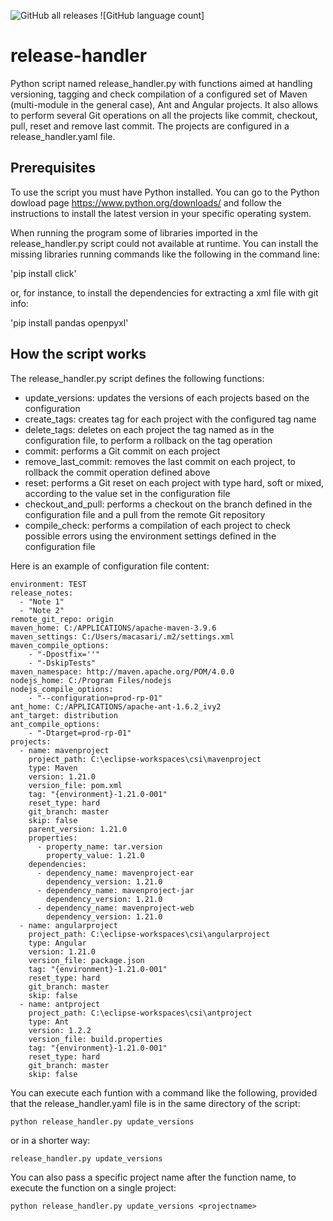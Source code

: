 ![GitHub all releases](https://img.shields.io/github/downloads/mcasari/release-handler/total)
![GitHub language count]

# release-handler

Python script named release_handler.py with functions aimed at handling versioning, tagging and check compilation of a configured set of Maven (multi-module in the general case), Ant and Angular projects. It also allows to perform several Git operations on all the projects like commit, checkout, pull, reset and remove last commit. The projects are configured in a release_handler.yaml file.

## Prerequisites

To use the script you must have Python installed. You can go to the Python dowload page https://www.python.org/downloads/ and follow the instructions 
to install the latest version in your specific operating system.

When running the program some of libraries imported in the release_handler.py script could not available at runtime. You can install the missing libraries running commands like the following
in the command line:

'pip install click'

 or, for instance, to install the dependencies for extracting a xml file with git info:

 'pip install pandas openpyxl'


## How the script works

The release_handler.py script defines the following functions:

- update_versions: updates the versions of each projects based on the configuration
- create_tags: creates tag for each project with the configured tag name
- delete_tags: deletes on each project the tag named as in the configuration file, to perform a rollback on the tag operation
- commit: performs a Git commit on each project
- remove_last_commit: removes the last commit on each project, to rollback the commit operation defined above
- reset: performs a Git reset on each project with type hard, soft or mixed, according to the value set in the configuration file
- checkout_and_pull: performs a checkout on the branch defined in the configuration file and a pull from the remote Git repository
- compile_check: performs a compilation of each project to check possible errors using the environment settings defined in the configuration file

Here is an example of configuration file content:

```
environment: TEST
release_notes:
  - "Note 1"
  - "Note 2"
remote_git_repo: origin
maven_home: C:/APPLICATIONS/apache-maven-3.9.6
maven_settings: C:/Users/macasari/.m2/settings.xml
maven_compile_options:
    - "-Dpostfix=''"
    - "-DskipTests"  
maven_namespace: http://maven.apache.org/POM/4.0.0
nodejs_home: C:/Program Files/nodejs
nodejs_compile_options:
    - "--configuration=prod-rp-01" 
ant_home: C:/APPLICATIONS/apache-ant-1.6.2_ivy2
ant_target: distribution 
ant_compile_options:
    - "-Dtarget=prod-rp-01" 
projects:
  - name: mavenproject
    project_path: C:\eclipse-workspaces\csi\mavenproject
    type: Maven
    version: 1.21.0
    version_file: pom.xml
    tag: "{environment}-1.21.0-001"
    reset_type: hard
    git_branch: master
    skip: false
    parent_version: 1.21.0
    properties:
      - property_name: tar.version
        property_value: 1.21.0
    dependencies:
      - dependency_name: mavenproject-ear
        dependency_version: 1.21.0
      - dependency_name: mavenproject-jar
        dependency_version: 1.21.0
      - dependency_name: mavenproject-web
        dependency_version: 1.21.0      
  - name: angularproject
    project_path: C:\eclipse-workspaces\csi\angularproject
    type: Angular
    version: 1.21.0
    version_file: package.json
    tag: "{environment}-1.21.0-001"
    reset_type: hard
    git_branch: master
    skip: false
  - name: antproject
    project_path: C:\eclipse-workspaces\csi\antproject
    type: Ant
    version: 1.2.2
    version_file: build.properties
    tag: "{environment}-1.21.0-001"
    reset_type: hard
    git_branch: master
    skip: false
```

You can execute each funtion with a command like the following, provided that the release_handler.yaml file is in the same directory of the script:

`python release_handler.py update_versions`

or in a shorter way:

`release_handler.py update_versions`

You can also pass a specific project name after the function name, to execute the function on a single project:

`python release_handler.py update_versions <projectname>`





